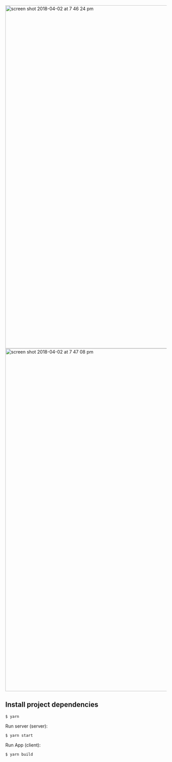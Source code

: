 <img width="1070" alt="screen shot 2018-04-02 at 7 46 24 pm" src="https://user-images.githubusercontent.com/16707738/38205395-2274e4fa-36af-11e8-876b-3338e58a7804.png">


<img width="1069" alt="screen shot 2018-04-02 at 7 47 08 pm" src="https://user-images.githubusercontent.com/16707738/38205399-2ba7dbf4-36af-11e8-9d73-553725009726.png">


## Install project dependencies
```
$ yarn
```

Run server (server):
```
$ yarn start
```

Run App (client):
```
$ yarn build
```

